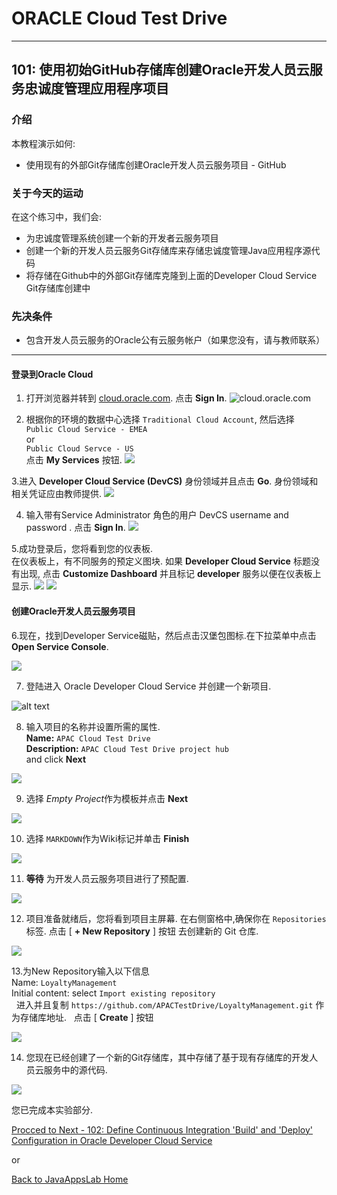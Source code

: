 # ORACLE Cloud Test Drive #
-----
## 101: 使用初始GitHub存储库创建Oracle开发人员云服务忠诚度管理应用程序项目 ##

### 介绍 ###
本教程演示如何:
- 使用现有的外部Git存储库创建Oracle开发人员云服务项目 - GitHub

### 关于今天的运动 ###
在这个练习中，我们会:
- 为忠诚度管理系统创建一个新的开发者云服务项目
- 创建一个新的开发人员云服务Git存储库来存储忠诚度管理Java应用程序源代码
- 将存储在Github中的外部Git存储库克隆到上面的Developer Cloud Service Git存储库创建中

### 先决条件 ###
- 包含开发人员云服务的Oracle公有云服务帐户（如果您没有，请与教师联系）

----

#### 登录到Oracle Cloud ####

1. 打开浏览器并转到 [cloud.oracle.com](https://cloud.oracle.com). 点击 **Sign In**.
![cloud.oracle.com](images/sign-in/sign.01.cloud.oracle.com.png)

2. 根据你的环境的数据中心选择 `Traditional Cloud Account`, 然后选择    
    `Public Cloud Service - EMEA`   
or    
    `Public Cloud Servce - US`    
  点击 **My Services** 按钮.
![](images/sign-in/sign.02.select.datacenter1.png)

3.进入 **Developer Cloud Service \(DevCS\)** 身份领域并且点击 **Go**. 身份领域和相关凭证应由教师提供.
![](images/sign-in/sign.03.identity.domain.png)

4. 输入带有Service Administrator 角色的用户  DevCS username and password . 点击 **Sign In**.
![](images/sign-in/sign.04.credentials.png)

5.成功登录后，您将看到您的仪表板.  
在仪表板上，有不同服务的预定义图块. 如果 **Developer Cloud Service** 标题没有出现, 点击 **Customize Dashboard** 并且标记 **developer** 服务以便在仪表板上显示.
![](images/sign-in/sign.05.dashboard.new.png)
![](images/sign-in/sign.06.customize.png)

#### 创建Oracle开发人员云服务项目 ####

6.现在，找到Developer Service磁贴，然后点击汉堡包图标.在下拉菜单中点击 **Open Service Console**.

![](images/101/01.dashboard.new.png)

7. 登陆进入 Oracle Developer Cloud Service 并创建一个新项目.

![alt text](images/101/02.new.project.png)

8. 输入项目的名称并设置所需的属性.   
	**Name:** `APAC Cloud Test Drive`   
	**Description:** `APAC Cloud Test Drive project hub`   
	and click **Next**

![](images/101/02.new.project.detail.png)

9. 选择 *Empty Project*作为模板并点击 **Next**

![](images/101/03.emptyproject.png)

10. 选择 `MARKDOWN`作为Wiki标记并单击 **Finish**

![](images/101/04.finish.png)

11. **等待** 为开发人员云服务项目进行了预配置.

![](images/101/05.wait.png)

12. 项目准备就绪后，您将看到项目主屏幕. 在右侧窗格中,确保你在 `Repositories` 标签. 点击 [ **+ New Repository** ] 按钮 去创建新的 Git 仓库.

![](images/101/06.newrepo.png)

13.为New Repository输入以下信息   
   Name: `LoyaltyManagement`   
	 Initial content: select `Import existing repository`   
   进入并且复制 `https://github.com/APACTestDrive/LoyaltyManagement.git` 作为存储库地址.   
点击 [ **Create** ] 按钮

![](images/101/07.repoinfo.png)

14. 您现在已经创建了一个新的Git存储库，其中存储了基于现有存储库的开发人员云服务中的源代码.

![](images/101/08.repocreated.png)


您已完成本实验部分.

[Procced to Next - 102: Define Continuous Integration 'Build' and 'Deploy' Configuration in Oracle Developer Cloud Service](102-JavaAppsLab.md)

or

[Back to JavaAppsLab Home](README.md)
